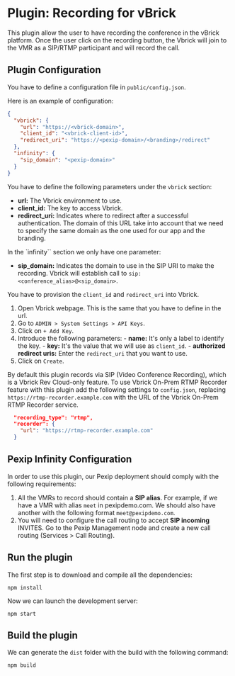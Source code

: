 # Plugin: Recording for vBrick

This plugin allow the user to have recording the conference in the vBrick platform. Once the user click on the recording button, the Vbrick will join to the VMR as a SIP/RTMP participant and will record the call.

## Plugin Configuration

You have to define a configuration file in `public/config.json`.

Here is an example of configuration:

```json
{
  "vbrick": {
    "url": "https://<vbrick-domain>",
    "client_id": "<vbrick-client-id>",
    "redirect_uri": "https://<pexip-domain>/<branding>/redirect"
  },
  "infinity": {
    "sip_domain": "<pexip-domain>"
  }
}
```

You have to define the following parameters under the `vbrick` section:

- **url:** The Vbrick environment to use.
- **client_id:** The key to access Vbrick.
- **redirect_uri:** Indicates where to redirect after a successful authentication. The domain of this URL take into account that we need to specify the same domain as the one used for our app and the branding.

In the `infinity`` section we only have one parameter:

* **sip_domain:** Indicates the domain to use in the SIP URI to make the recording. Vbrick will establish call to `sip:<conference_alias>@<sip_domain>`.

You have to provision the `client_id` and `redirect_uri` into Vbrick.
  
  1. Open Vbrick webpage. This is the same that you have to define in the url.
  2. Go to `ADMIN > System Settings > API Keys`.
  3. Click on `+ Add Key`.
  4. Introduce the following parameters:
    - **name:** It's only a label to identify the key.
    - **key:** It's the value that we will use as `client_id`.
    - **authorized redirect uris:** Enter the `redirect_uri` that you want to use.
  5. Click on `Create`.

By default this plugin records via SIP (Video Conference Recording), which is a Vbrick Rev Cloud-only feature. To use Vbrick On-Prem RTMP Recorder feature with this plugin add the following settings to `config.json`, replacing `https://rtmp-recorder.example.com` with the URL of the Vbrick On-Prem RTMP Recorder service.

```json
  "recording_type": "rtmp",
  "recorder": {
    "url": "https://rtmp-recorder.example.com"
  }
```

## Pexip Infinity Configuration

In order to use this plugin, our Pexip deployment should comply with the following requirements:

1. All the VMRs to record should contain a **SIP alias**. For example, if we have a VMR with alias `meet` in pexipdemo.com. We should also have another with the following format `meet@pexipdemo.com`.
2. You will need to configure the call routing to accept **SIP incoming** INVITES. Go to the Pexip Management node and create a new call routing (Services > Call Routing).

## Run the plugin

The first step is to download and compile all the dependencies:

```
npm install
```

Now we can launch the development server:

```
npm start
```

## Build the plugin

We can generate the `dist` folder with the build with the following command:

```
npm build
```
